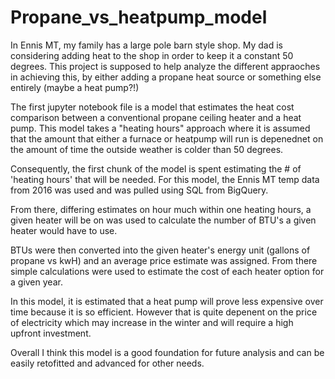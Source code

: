# Propane_vs_heatpump_model
In Ennis MT, my family has a large pole barn style shop. My dad is considering adding heat to the shop in order to keep it a constant 50 degrees. This project is supposed to help analyze the different appraoches in achieving this, by either adding a propane heat source or something else entirely (maybe a heat pump?!)

The first jupyter notebook file is a model that estimates the heat cost comparison between a conventional propane ceiling heater and a heat pump. This model takes a "heating hours" approach where it is assumed that the amount that either a furnace or heatpump will run is depenednet on the amount of time the outside weather is colder than 50 degrees. 

Consequently, the first chunk of the model is spent estimating the # of 'heating hours' that will be needed. For this model, the Ennis MT temp data from 2016 was used and was pulled using SQL from BigQuery.

From there, differing estimates on hour much within one heating hours, a given heater will be on was used to calculate the number of BTU's a given heater would have to use. 

BTUs were then converted into the given heater's energy unit (gallons of propane vs kwH) and an average price estimate was assigned. From there simple calculations were used to estimate the cost of each heater option for a given year.

In this model, it is estimated that a heat pump will prove less expensive over time because it is so efficient. However that is quite depenent on the price of electricity which may increase in the winter and will require a high upfront investment. 

Overall I think this model is a good foundation for future analysis and can be easily retofitted and advanced for other needs.
